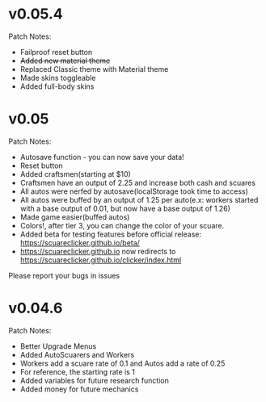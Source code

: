 # v0.05.4
Patch Notes:
- Failproof reset button
- ~~Added new material theme~~
- Replaced Classic theme with Material theme
- Made skins toggleable
- Added full-body skins

# v0.05
Patch Notes:
- Autosave function - you can now save your data!
- Reset button
- Added craftsmen(starting at $10)
- Craftsmen have an output of 2.25 and increase both cash and scuares
- All autos were nerfed by autosave(localStorage took time to access)
- All autos were buffed by an output of 1.25 per auto(e.x: workers started with a base output of 0.01, but now have a base output of 1.26)
- Made game easier(buffed autos)
- Colors!, after tier 3, you can change the color of your scuare.
- Added beta for testing features before official release: https://scuareclicker.github.io/beta/
- https://scuareclicker.github.io now redirects to https://scuareclicker.github.io/clicker/index.html

Please report your bugs in issues

# v0.04.6
Patch Notes:
- Better Upgrade Menus
- Added AutoScuarers and Workers
- Workers add a scuare rate of 0.1 and Autos add a rate of 0.25
- For reference, the starting rate is 1
- Added variables for future research function
- Added money for future mechanics
